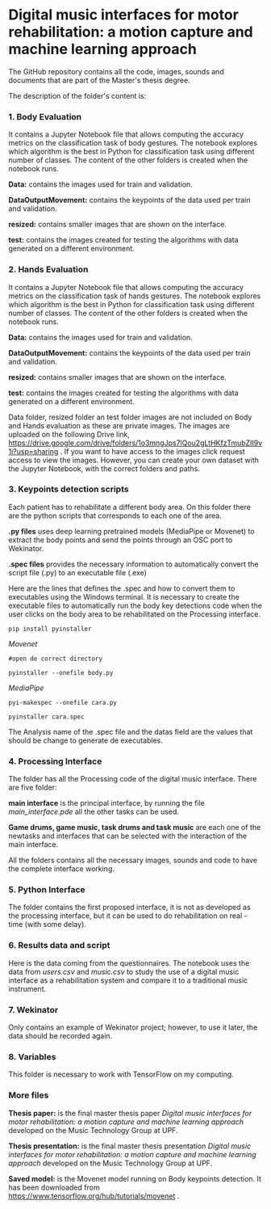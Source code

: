 # Digital music interfaces for motor rehabilitation: a motion capture and machine learning approach
The GitHub repository contains all the code, images, sounds and documents that are part of the Master's thesis degree.

The description of the folder's content is:
### 1. Body Evaluation
It contains a Jupyter Notebook file that allows computing the accuracy metrics on the classification task of body gestures. The notebook explores which algorithm is the best in Python for classification task using different number of classes. The content of the other folders is created when the notebook runs. 

**Data:** contains the images used for train and validation.

**DataOutputMovement:** contains the keypoints of the data used per train and validation. 

**resized:** contains smaller images that are shown on the interface.

**test:** contains the images created for testing the algorithms with data generated on a different environment. 

### 2. Hands Evaluation
It contains a Jupyter Notebook file that allows computing the accuracy metrics on the classification task of hands gestures. The notebook explores which algorithm is the best in Python for classification task using different number of classes. The content of the other folders is created when the notebook runs. 

**Data:** contains the images used for train and validation.

**DataOutputMovement:** contains the keypoints of the data used per train and validation. 

**resized:** contains smaller images that are shown on the interface.

**test:** contains the images created for testing the algorithms with data generated on a different environment. 

Data folder, resized folder an test folder images are not included on Body and Hands evaluation as these are private images. The images are uploaded on the following Drive link, https://drive.google.com/drive/folders/1o3mngJps7lQou2gLtHKfzTmubZII9v1i?usp=sharing . If you want to have access to the images click request access to view the images. However, you can create your own dataset with the Jupyter Notebook, with the correct folders and paths. 


### 3. Keypoints detection scripts
Each patient has to rehabilitate a different body area. On this folder there are the python scripts that corresponds to each one of the area. 

**.py files** uses deep learning pretrained models (MediaPipe or Movenet) to extract the body points and send the points through an OSC port to Wekinator.

**.spec files** provides the necessary information to automatically convert the script file (.py) to an executable file (.exe)

Here are the lines that defines the .spec and how to convert them to executables using the Windows terminal. It is necessary to create the executable files to automatically run the body key detections code when the user clicks on the body area to be rehabilitated on the Processing interface. 


```pip install pyinstaller```

*Movenet*

``` #open de correct directory ```

 ```pyinstaller --onefile body.py ```

*MediaPipe*

```pyi-makespec --onefile cara.py```

```pyinstaller cara.spec```

The Analysis name of the .spec file and the datas field are the values that should be change to generate de executables. 

### 4. Processing Interface
The folder has all the Processing code of the digital music interface. There are five folder:

**main interface** is the principal interface, by running the file *main_interface.pde* all the other tasks can be used.

**Game drums, game music, task drums and task music** are each one of the newtasks and interfaces that can be selected with the interaction of the main interface. 

All the folders contains all the necessary images, sounds and code to have the complete interface working. 

### 5. Python Interface
The folder contains the first proposed interface, it is not as developed as the processing interface, but it can be used to do rehabilitation on real - time (with some delay). 

### 6. Results data and script
Here is the data coming from the questionnaires.  The notebook uses the data from *users.csv* and *music.csv* to study the use of a digital music interface as a rehabilitation system and compare it to a traditional music instrument.

### 7. Wekinator
Only contains an example of Wekinator project; however, to use it later, the data should be recorded again. 

### 8. Variables
This folder is necessary to work with TensorFlow on my computing.

### More files
**Thesis paper:** is the final master thesis paper *Digital music interfaces for motor rehabilitation: a motion capture and machine learning approach* developed on the Music Technology Group at UPF. 

**Thesis presentation:** is the final master thesis presentation *Digital music interfaces for motor rehabilitation: a motion capture and machine learning approach* developed on the Music Technology Group at UPF. 

**Saved model:** is the Movenet model running on Body keypoints detection. It has been downloaded from https://www.tensorflow.org/hub/tutorials/movenet . 
